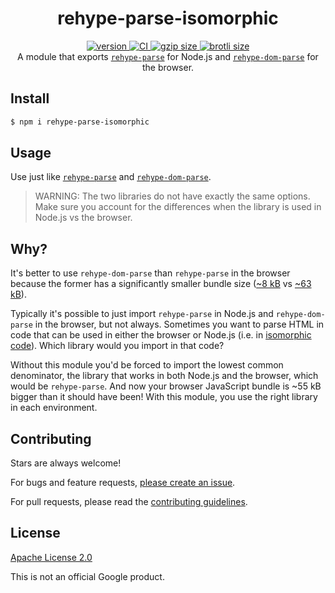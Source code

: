 <h1 align="center">
  rehype-parse-isomorphic
</h1>

<div align="center">
  <a href="https://npmjs.org/package/rehype-parse-isomorphic">
    <img src="https://badgen.net/npm/v/rehype-parse-isomorphic" alt="version" />
  </a>
  <a href="https://github.com/TomerAberbach/rehype-parse-isomorphic/actions">
    <img src="https://github.com/TomerAberbach/rehype-parse-isomorphic/workflows/CI/badge.svg" alt="CI" />
  </a>
  <a href="https://unpkg.com/rehype-parse-isomorphic/dist/index.min.js">
    <img src="https://deno.bundlejs.com/?q=rehype-parse-isomorphic&badge" alt="gzip size" />
  </a>
  <a href="https://unpkg.com/rehype-parse-isomorphic/dist/index.min.js">
    <img src="https://deno.bundlejs.com/?q=rehype-parse-isomorphic&config={%22compression%22:{%22type%22:%22brotli%22}}&badge" alt="brotli size" />
  </a>
</div>

<div align="center">
  A module that exports <a href="https://github.com/rehypejs/rehype/tree/main/packages/rehype-parse"><code>rehype-parse</code></a> for Node.js and <a href="https://github.com/rehypejs/rehype-dom/tree/main/packages/rehype-dom-parse"><code>rehype-dom-parse</code></a> for the browser.
</div>

## Install

```sh
$ npm i rehype-parse-isomorphic
```

## Usage

Use just like
[`rehype-parse`](https://github.com/rehypejs/rehype/tree/main/packages/rehype-parse)
and
[`rehype-dom-parse`](https://github.com/rehypejs/rehype-dom/tree/main/packages/rehype-dom-parse).

> WARNING: The two libraries do not have exactly the same options. Make sure you
> account for the differences when the library is used in Node.js vs the
> browser.

## Why?

It's better to use `rehype-dom-parse` than `rehype-parse` in the browser because
the former has a significantly smaller bundle size
([~8 kB](https://bundlejs.com/?bundle&q=rehype-dom-parse) vs
[~63 kB](https://bundlejs.com/?bundle&q=rehype-parse)).

Typically it's possible to just import `rehype-parse` in Node.js and
`rehype-dom-parse` in the browser, but not always. Sometimes you want to parse
HTML in code that can be used in either the browser or Node.js (i.e. in
[isomorphic code](https://en.wikipedia.org/wiki/Isomorphic_JavaScript)). Which
library would you import in that code?

Without this module you'd be forced to import the lowest common denominator, the
library that works in both Node.js and the browser, which would be
`rehype-parse`. And now your browser JavaScript bundle is ~55 kB bigger than it
should have been! With this module, you use the right library in each
environment.

## Contributing

Stars are always welcome!

For bugs and feature requests,
[please create an issue](https://github.com/TomerAberbach/rehype-parse-isomorphic/issues/new).

For pull requests, please read the
[contributing guidelines](https://github.com/TomerAberbach/rehype-parse-isomorphic/blob/main/contributing.md).

## License

[Apache License 2.0](https://github.com/TomerAberbach/rehype-parse-isomorphic/blob/main/license)

This is not an official Google product.
